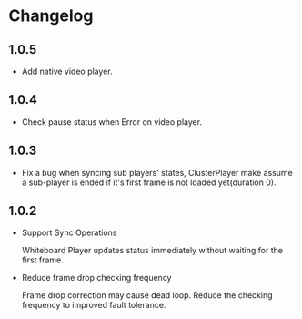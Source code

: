 # Changelog

## 1.0.5

-   Add native video player.

## 1.0.4

-   Check pause status when Error on video player.

## 1.0.3

-   Fix a bug when syncing sub players' states, ClusterPlayer make assume a sub-player is ended if it's first frame is not loaded yet(duration 0).

## 1.0.2

-   Support Sync Operations

    Whiteboard Player updates status immediately without waiting for the first frame.

-   Reduce frame drop checking frequency

    Frame drop correction may cause dead loop. Reduce the checking frequency to improved fault tolerance.
